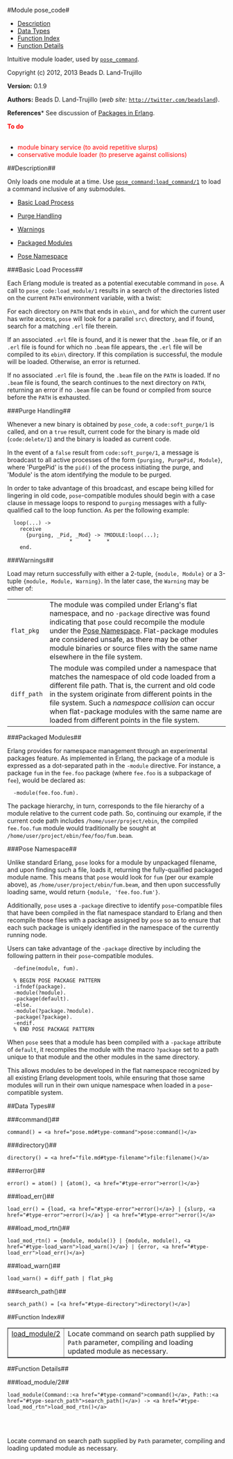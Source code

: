 

#Module pose_code#
* [Description](#description)
* [Data Types](#types)
* [Function Index](#index)
* [Function Details](#functions)


Intuitive module loader, used by [`pose_command`](pose_command.md).

Copyright (c) 2012, 2013 Beads D. Land-Trujillo

__Version:__ 0.1.9

__Authors:__ Beads D. Land-Trujillo (_web site:_ [`http://twitter.com/beadsland`](http://twitter.com/beadsland)).

__References__* See discussion of
[Packages in
Erlang](http://www.erlang.se/publications/packages.md).


__<font color="red">To do</font>__
<br></br>
* <font color="red"> module binary service (to avoid repetitive slurps)</font>
* <font color="red"> conservative module loader (to preserve against collisions)</font>
<a name="description"></a>

##Description##


 Only loads
one module at a time.  Use [`pose_command:load_command/1`](pose_command.md#load_command-1) to
load a command inclusive of any submodules.


* [Basic Load Process](#Basic_Load_Process)

* [Purge Handling](#Purge_Handling)

* [Warnings](#Warnings)

* [Packaged Modules](#Packaged_Modules)

* [Pose Namespace](#Pose_Namespace)





###<a name="Basic_Load_Process">Basic Load Process</a>##




Each Erlang module is treated as a potential executable command in `pose`.
A call to `pose_code:load_module/1` results in a search of the
directories listed on the current `PATH` environment variable, with a
twist:



For each directory on `PATH` that ends in `ebin\`, and for which the
current user has write access, `pose` will look for a parallel `src\`
directory, and if found, search for a matching `.erl` file therein.



If an associated `.erl` file is found, and it is newer that the `.beam`
file, or if an `.erl` file is found for which no `.beam` file appears,
the `.erl` file will be compiled to its `ebin\` directory.  If this
compilation is successful, the module will be loaded.
Otherwise, an error is returned.



If no associated `.erl` file is found, the `.beam` file on the `PATH`
is loaded.  If no `.beam` file is found, the search continues to the
next directory on `PATH`, returning an error if no `.beam` file can be
found or compiled from source before the `PATH` is exhausted.



###<a name="Purge_Handling">Purge Handling</a>##




Whenever a new binary is obtained by `pose_code`, a `code:soft_purge/1`
is called, and on a `true` result, current code for the binary is made
old (`code:delete/1`) and the binary is loaded as current code.



In the event of a `false` result from `code:soft_purge/1`, a message is
broadcast to all active processes of the form
`{purging, PurgePid, Module}`, where 'PurgePid' is the `pid()` of the
process initiating the purge, and 'Module' is the atom identifying the
module to be purged.



In order to take advantage of this broadcast, and escape being killed
for lingering in old code, `pose`-compatible modules should begin with
a case clause in message loops to respond to `purging` messages with a
fully-qualified call to the loop function.  As per the following example:

	
	  loop(...) ->
	    receive
	      {purging, _Pid, _Mod} -> ?MODULE:loop(...);
	                    *     *     *
	    end.




###<a name="Warnings">Warnings</a>##




Load may return successfully with either a 2-tuple, `{module, Module}`
or a 3-tuple `{module, Module, Warning}`.  In the later case, the
`Warning` may be either of:



<table>
<tr><td> <code>flat_pkg</code> </td>
<td> The module was compiled under Erlang's flat namespace, and no
<code>-package</code> directive was found indicating that <code>pose</code> could
recompile the module under the <a href="#Pose_Namespace">Pose Namespace</a>.
Flat-package modules are considered unsafe, as there may be
other module binaries or source files with the same name elsewhere
in the file system.</td></tr>
<tr><td> <code>diff_path</code> </td>
<td> The module was compiled under a namespace that matches the namespace
of old code loaded from a different file path.  That is, the current
and old code in the system originate from different points in the
file system.  Such a <i>namespace collision</i> can occur when
flat-package modules with the same name are loaded from different
points in the file system.</td></tr>
</table>





###<a name="Packaged_Modules">Packaged Modules</a>##




Erlang provides for namespace management through an experimental
packages feature.  As implemented in Erlang, the package of a module
is expressed as a dot-separated path in the `-module` directive.
For instance, a package `fum` in the `fee.foo` package (where `fee.foo`
is a subpackage of `fee`), would be declared as:

	
	  -module(fee.foo.fum).




The package hierarchy, in turn, corresponds to the file hierarchy of
a module relative to the current code path.  So, continuing our example,
if the current code path includes `/home/user/project/ebin`, the
compiled `fee.foo.fum` module would traditionally be sought at
`/home/user/project/ebin/fee/foo/fum.beam`.



###<a name="Pose_Namespace">Pose Namespace</a>##




Unlike standard Erlang, `pose` looks for a module by unpackaged filename,
and upon finding such a file, loads it, returning the fully-qualified
packaged module name.  This means that `pose` would look for `fum` (per
our example above), as `/home/user/project/ebin/fum.beam`, and then
upon successfully loading same, would return
`{module, 'fee.foo.fum'}`.



Additionally, `pose` uses a `-package` directive to identify
`pose`-compatible files that have been compiled in the flat namespace
standard to Erlang and then recompile those files with a package
assigned by `pose` so as to ensure that each such package is uniqely
identified in the namespace of the currently running node.



Users can take advantage of the `-package` directive by including the
following pattern in their `pose`-compatible modules.

	
	  -define(module, fum).
	 
	  % BEGIN POSE PACKAGE PATTERN
	  -ifndef(package).
	  -module(?module).
	  -package(default).
	  -else.
	  -module(?package.?module).
	  -package(?package).
	  -endif.
	  % END POSE PACKAGE PATTERN




When `pose` sees that a module has been compiled with a `-package`
attribute of `default`, it recompiles the module with the macro `?package`
set to a path unique to that module and the other modules in the same
directory.

This allows modules to be developed in the flat namespace recognized by
all existing Erlang development tools, while ensuring that those same
modules will run in their own unique namespace when loaded in a
`pose`-compatible system.
<a name="types"></a>

##Data Types##




###<a name="type-command">command()</a>##



	command() = <a href="pose.md#type-command">pose:command()</a>



###<a name="type-directory">directory()</a>##



	directory() = <a href="file.md#type-filename">file:filename()</a>



###<a name="type-error">error()</a>##



	error() = atom() | {atom(), <a href="#type-error">error()</a>}



###<a name="type-load_err">load_err()</a>##



	load_err() = {load, <a href="#type-error">error()</a>} | {slurp, <a href="#type-error">error()</a>} | <a href="#type-error">error()</a>



###<a name="type-load_mod_rtn">load_mod_rtn()</a>##



	load_mod_rtn() = {module, module()} | {module, module(), <a href="#type-load_warn">load_warn()</a>} | {error, <a href="#type-load_err">load_err()</a>}



###<a name="type-load_warn">load_warn()</a>##



	load_warn() = diff_path | flat_pkg



###<a name="type-search_path">search_path()</a>##



	search_path() = [<a href="#type-directory">directory()</a>]
<a name="index"></a>

##Function Index##


<table width="100%" border="1" cellspacing="0" cellpadding="2" summary="function index"><tr><td valign="top"><a href="#load_module-2">load_module/2</a></td><td>Locate command on search path supplied by <code>Path</code> parameter,
compiling and loading updated module as necessary.</td></tr></table>


<a name="functions"></a>

##Function Details##

<a name="load_module-2"></a>

###load_module/2##


	load_module(Command::<a href="#type-command">command()</a>, Path::<a href="#type-search_path">search_path()</a>) -> <a href="#type-load_mod_rtn">load_mod_rtn()</a>
<br></br>


Locate command on search path supplied by `Path` parameter,
compiling and loading updated module as necessary.